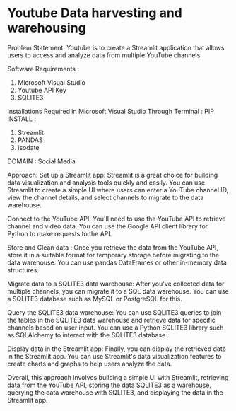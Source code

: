 # Youtube Data harvesting and warehousing
Problem Statement:
Youtube is to create a Streamlit application that allows users to access and analyze data from multiple YouTube channels. 

Software Requirements :
1.	Microsoft Visual Studio
2.  Youtube API Key
3.  SQLITE3

Installations Required in Microsoft Visual Studio Through Terminal :
PIP INSTALL :
1.	Streamlit
2.	PANDAS
3.	isodate

DOMAIN : Social Media

Approach:
Set up a Streamlit app: Streamlit is a great choice for building data visualization and analysis tools quickly and easily. You can use Streamlit to create a simple UI where users can enter a YouTube channel ID, view the channel details, and select channels to migrate to the data warehouse.

Connect to the YouTube API: You'll need to use the YouTube API to retrieve channel and video data. You can use the Google API client library for Python to make requests to the API.

Store and Clean data : Once you retrieve the data from the YouTube API, store it in a suitable format for temporary storage before migrating to the data warehouse. You can use pandas DataFrames or other in-memory data structures.

Migrate data to a SQLITE3 data warehouse: After you've collected data for multiple channels, you can migrate it to a SQL data warehouse. You can use a SQLITE3 database such as MySQL or PostgreSQL for this.

Query the SQLITE3 data warehouse: You can use SQLITE3 queries to join the tables in the SQLITE3 data warehouse and retrieve data for specific channels based on user input. You can use a Python SQLITE3 library such as SQLAlchemy to interact with the SQLITE3 database.

Display data in the Streamlit app: Finally, you can display the retrieved data in the Streamlit app. You can use Streamlit's data visualization features to create charts and graphs to help users analyze the data.

Overall, this approach involves building a simple UI with Streamlit, retrieving data from the YouTube API, storing the data SQLITE3 as a warehouse, querying the data warehouse with SQLITE3, and displaying the data in the Streamlit app.

